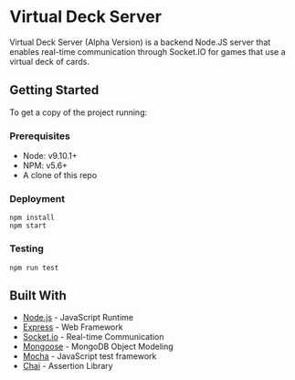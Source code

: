 # Virtual Deck Server

Virtual Deck Server (Alpha Version) is a backend Node.JS server that enables real-time communication through Socket.IO for games that use a virtual deck of cards.

## Getting Started

To get a copy of the project running:

### Prerequisites

-   Node: v9.10.1+
-   NPM: v5.6+
-   A clone of this repo

### Deployment

```
npm install
npm start
```

### Testing

```
npm run test
```

## Built With

-   [Node.js](https://nodejs.org/) - JavaScript Runtime
-   [Express](https://expressjs.com/) - Web Framework
-   [Socket.io](https://nodejs.org/) - Real-time Communication
-   [Mongoose](https://mongoosejs.com/) - MongoDB Object Modeling
-   [Mocha](https://mochajs.org/) - JavaScript test framework
-   [Chai](https://www.chaijs.com/) - Assertion Library

